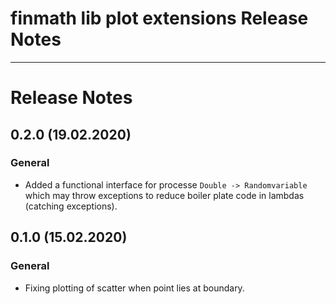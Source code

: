 finmath lib plot extensions Release Notes
==========

****************************************

# Release Notes


## 0.2.0 (19.02.2020)

### General

- Added a functional interface for processe `Double -> Randomvariable` which may throw exceptions to reduce boiler plate code in lambdas (catching exceptions).


## 0.1.0 (15.02.2020)

### General

- Fixing plotting of scatter when point lies at boundary.

